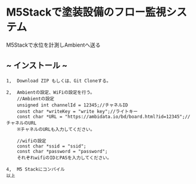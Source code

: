 # M5Stackで塗装設備のフロー監視システム
M5Stackで水位を計測しAmbientへ送る
## ~ インストール ~
 
    1,  Download ZIP もしくは、Git Cloneする。
      
    2,  Ambientの設定、WiFiの設定を行う。
        //Ambientの設定
        unsigned int channelId = 12345;//チャネルID
        const char *writeKey = "write key";//ライトキー
        const char *URL = "https://ambidata.io/bd/board.html?id=12345";//チャネルのURL
        ※チャネルのURLも入力してください。
        
        //wifiの設定
        const char *ssid = "ssid";
        const char *password = "password";  
        それぞれwifiのIDとPASを入力してください。 
        
    4,  M5 Stackにコンパイル
    以上
  
